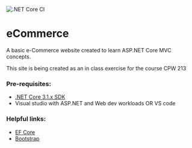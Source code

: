 ![.NET Core CI](https://github.com/Alphadrake86/eCommerce/workflows/.NET%20Core/badge.svg)

# eCommerce
A basic e-Commerce website created to learn ASP.NET Core MVC concepts.

This site is being created as an in class exercise for the course CPW 213

### Pre-requisites:
- [.NET Core 3.1.x SDK](https://dotnet.microsoft.com/download)
- Visual studio with ASP.NET and Web dev workloads OR VS code

### Helpful links:
- [EF Core](https://docs.microsoft.com/en-us/aspnet/core/data/ef-mvc/intro?view=aspnetcore-3.1)
- [Bootstrap](https://getbootstrap.com/)
